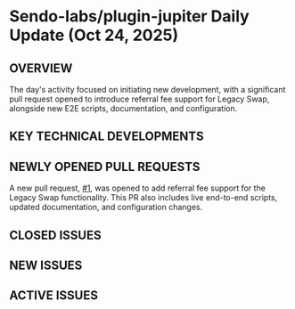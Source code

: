 # Sendo-labs/plugin-jupiter Daily Update (Oct 24, 2025)
## OVERVIEW 
The day's activity focused on initiating new development, with a significant pull request opened to introduce referral fee support for Legacy Swap, alongside new E2E scripts, documentation, and configuration.

## KEY TECHNICAL DEVELOPMENTS

## NEWLY OPENED PULL REQUESTS
A new pull request, [#1](https://github.com/Sendo-labs/plugin-jupiter/pull/1), was opened to add referral fee support for the Legacy Swap functionality. This PR also includes live end-to-end scripts, updated documentation, and configuration changes.

## CLOSED ISSUES

## NEW ISSUES

## ACTIVE ISSUES